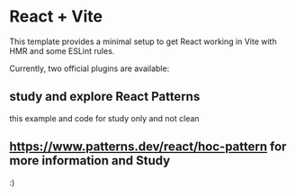 # React + Vite

This template provides a minimal setup to get React working in Vite with HMR and some ESLint rules.

Currently, two official plugins are available:

## study and explore React Patterns 
 this example and code for study only and not clean

## https://www.patterns.dev/react/hoc-pattern for more information and Study

:)